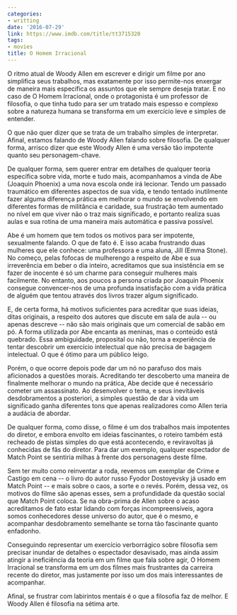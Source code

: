 ```yaml
---
categories:
- writting
date: '2016-07-29'
link: https://www.imdb.com/title/tt3715320
tags:
- movies
title: O Homem Irracional
---
```


O ritmo atual de Woody Allen em escrever e dirigir um filme por ano simplifica seus trabalhos, mas exatamente por isso permite-nos enxergar de maneira mais específica os assuntos que ele sempre deseja tratar. E no caso de O Homem Irracional, onde o protagonista é um professor de filosofia, o que tinha tudo para ser um tratado mais espesso e complexo sobre a natureza humana se transforma em um exercício leve e simples de entender.

O que não quer dizer que se trata de um trabalho simples de interpretar. Afinal, estamos falando de Woody Allen falando sobre filosofia. De qualquer forma, arrisco dizer que este Woody Allen é uma versão tão impotente quanto seu personagem-chave.

De qualquer forma, sem querer entrar em detalhes de qualquer teoria específica sobre vida, morte e tudo mais, acompanhamos a vinda de Abe (Joaquin Phoenix) a uma nova escola onde irá lecionar. Tendo um passado traumático em diferentes aspectos de sua vida, e tendo tentado inutilmente fazer alguma diferença prática em melhorar o mundo se envolvendo em diferentes formas de militância e caridade, sua frustração tem aumentado no nível em que viver não o traz mais significado, e portanto realiza suas aulas e sua rotina de uma maneira mais automática e passiva possível.

Abe é um homem que tem todos os motivos para ser impotente, sexualmente falando. O que de fato é. E isso acaba frustrando duas mulheres que ele conhece: uma professora e uma aluna, Jill (Emma Stone). No começo, pelas fofocas de mulherengo a respeito de Abe e sua irreverência em beber o dia inteiro, acreditamos que sua insistência em se fazer de inocente é só um charme para conseguir mulheres mais facilmente. No entanto, aos poucos a persona criada por 	Joaquin Phoenix consegue convencer-nos de uma profunda insatisfação com a vida prática de alguém que tentou através dos livros trazer algum significado.

E, de certa forma, há motivos suficientes para acreditar que suas ideias, ditas originais, a respeito dos autores que discute em sala de aula -- ou apenas descreve -- não são mais originais que um comercial de sabão em pó. A forma utilizada por Abe encanta as meninas, mas o conteúdo está quebrado. Essa ambiguidade, proposital ou não, torna a experiência de tentar descobrir um exercício intelectual que não precisa de bagagem intelectual. O que é ótimo para um público leigo.

Porém, o que ocorre depois pode dar um nó no parafuso dos mais aficionados a questões morais. Acreditando ter descoberto uma maneira de finalmente melhorar o mundo na prática, Abe decide que é necessário cometer um assassinato. Ao desenvolver o tema, e seus inevitáveis desdobramentos a posteriori, a simples questão de dar à vida um significado ganha diferentes tons que apenas realizadores como Allen teria a audácia de abordar.

De qualquer forma, como disse, o filme é um dos trabalhos mais impotentes do diretor, e embora envolto em ideias fascinantes, o roteiro também está recheado de pistas simples do que está acontecendo, e reviravoltas já conhecidas de fãs do diretor. Para dar um exemplo, qualquer espectador de Match Point se sentiria milhas à frente dos personagens deste filme.

Sem ter muito como reinventar a roda, revemos um exemplar de Crime e Castigo em cena -- o livro do autor russo Fyodor Dostoyevsky já usado em Match Point -- e mais sobre o caos, a sorte e o revés. Porém, dessa vez, os motivos do filme são apenas esses, sem a profundidade da questão social que Match Point coloca. Se na obra-prima de Allen sobre o acaso acreditamos de fato estar lidando com forças incompreensíveis, agora somos conhecedores desse universo do autor, que é o mesmo, e acompanhar desdobramento semelhante se torna tão fascinante quanto enfadonho.

Conseguindo representar um exercício verborrágico sobre filosofia sem precisar inundar de detalhes o espectador desavisado, mas ainda assim atingir a ineficiência da teoria em um filme que fala sobre agir, O Homem Irracional se transforma em um dos filmes mais frustrantes da carreira recente do diretor, mas justamente por isso um dos mais interessantes de acompanhar.

Afinal, se frustrar com labirintos mentais é o que a filosofia faz de melhor. E Woody Allen é filosofia na sétima arte.

